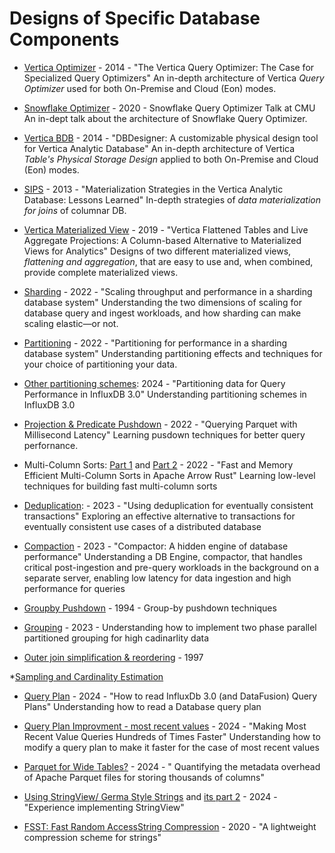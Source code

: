 # Designs of Specific Database Components

* [Vertica Optimizer](https://www.researchgate.net/profile/Nga_Tran6/publication/269306314_The_Vertica_Query_Optimizer_The_case_for_specialized_query_optimizers/links/55aeb17208aed9b7dcdda55f.pdf) - 2014 - "The Vertica Query Optimizer: The Case for Specialized Query Optimizers"
An in-depth architecture of Vertica *Query Optimizer* used for both On-Premise and Cloud (Eon) modes.

* [Snowflake Optimizer](https://www.youtube.com/watch?v=CPWn1SZUZqE&feature=youtu.be) - 2020 - Snowflake Query Optimizer Talk at CMU
An in-dept talk about the architecture of Snowflake Query Optimizer.

* [Vertica BDB](https://ieeexplore.ieee.org/document/6816725) - 2014 - "DBDesigner: A customizable physical design tool for Vertica Analytic Database"
An in-depth architecture of Vertica *Table's Physical Storage Design* applied to both On-Premise and Cloud (Eon) modes.

* [SIPS](https://15721.courses.cs.cmu.edu/spring2019/papers/15-execution/shrinivas-icde2013.pdf) - 2013 - "Materialization Strategies in the Vertica Analytic Database: Lessons Learned"
In-depth strategies of *data materialization for joins* of columnar DB.

* [Vertica Materialized View](FlattenedTable_LiveAggregateProjecttions.pdf) - 2019 - "Vertica Flattened Tables and Live Aggregate Projections: A Column-based Alternative to Materialized Views for Analytics"
Designs of two different materialized views, *flattening and aggregation*, that are easy to use and, when combined, provide complete materialized views.

* [Sharding](https://www.infoworld.com/article/3656915/scaling-throughput-and-performance-in-a-sharding-database-system.html) - 2022 - "Scaling throughput and performance in a sharding database system"
Understanding the two dimensions of scaling for database query and ingest workloads, and how sharding can make scaling elastic—or not.
  
* [Partitioning](https://www.infoworld.com/article/3666513/partitioning-for-performance-in-a-sharding-database-system.html) - 2022 - "Partitioning for performance in a sharding database system"
Understanding partitioning effects and techniques for your choice of partitioning your data.

 * [Other partitioning schemes](https://www.influxdata.com/blog/partitioning-data-query-performance-influxdb-3/): 2024 - "Partitioning data for Query Performance in InfluxDB 3.0" Understanding partitioning schemes in InfluxDB 3.0
      
* [Projection & Predicate Pushdown](https://www.influxdata.com/blog/querying-parquet-millisecond-latency/) - 2022 - "Querying Parquet with Millisecond Latency"
Learning pusdown techniques for better query perfornance.
  
* Multi-Column Sorts: [Part 1](https://arrow.apache.org/blog/2022/11/07/multi-column-sorts-in-arrow-rust-part-1/) and [Part 2](https://arrow.apache.org/blog/2022/11/07/multi-column-sorts-in-arrow-rust-part-2/) - 2022 - "Fast and Memory Efficient Multi-Column Sorts in Apache Arrow Rust"
Learning low-level techniques for building fast multi-column sorts

* [Deduplication](https://www.infoworld.com/article/3683915/using-deduplication-for-eventually-consistent-transactions.html): - 2023 - "Using deduplication for eventually consistent transactions"
Exploring an effective alternative to transactions for eventually consistent use cases of a distributed database
  
* [Compaction](https://www.infoworld.com/article/3685496/compactor-a-hidden-engine-of-database-performance.html) - 2023 - "Compactor: A hidden engine of database performance"
Understanding a DB Engine, compactor, that handles critical post-ingestion and pre-query workloads in the background on a separate server, enabling low latency for data ingestion and high performance for queries

* [Groupby Pushdown](groupby_in_query_optimization.pdf) - 1994 - Group-by pushdown techniques

* [Grouping](https://www.influxdata.com/blog/aggregating-millions-groups-fast-apache-arrow-datafusion/) - 2023 - Understanding how to implement two phase parallel partitioned grouping for high cadinarlity data

* [Outer join simplification & reordering](Outerjoin-Simplification-and-Reordering-for-Query-Optimization.pdf) - 1997

*[Sampling and Cardinality Estimation](Sampling-Based_Estimation_of_the_Number_of_Distinct_Values_of_an_Attribute.PDF)

* [Query Plan](https://www.influxdata.com/blog/how-read-influxdb-3-query-plans/) - 2024 - "How to read InfluxDb 3.0 (and DataFusion) Query Plans" Understanding how to read a Database query plan

* [Query Plan Improvment - most recent values](https://www.influxdata.com/blog/making-recent-value-queries-hundreds-times-faster/) - 2024 - "Making Most Recent Value Queries Hundreds of Times Faster" Understanding how to modify a query plan to make it faster for the case of most recent values

* [Parquet for Wide Tables?](https://www.influxdata.com/blog/how-good-parquet-wide-tables/) - 2024 - " Quantifying the metadata overhead of Apache Parquet files for storing thousands of columns"

* [Using StringView/ Germa Style Strings](https://www.influxdata.com/blog/faster-queries-with-stringview-part-one-influxdb/) and [its part 2](https://www.influxdata.com/blog/faster-queries-with-stringview-part-two-influxdb/) - 2024 - "Experience implementing StringView" 

* [FSST: Fast Random AccessString Compression](https://www.vldb.org/pvldb/vol13/p2649-boncz.pdf) - 2020 - "A lightweight compression scheme for strings"